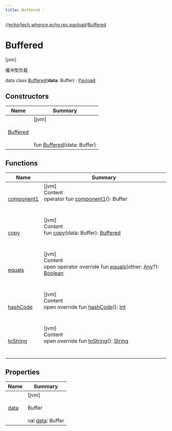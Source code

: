 ```yaml
---
title: Buffered -
---
```

//[echo](../../index.md)/[tech.whence.echo.rpc.payload](../index.md)/[Buffered](index.md)



# Buffered  
 [jvm] 

缓冲型负载

data class [Buffered](index.md)(**data**: Buffer) : [Payload](../-payload/index.md)   


## Constructors  
  
|  Name|  Summary| 
|---|---|
| [Buffered](-buffered.md)|  [jvm] <br><br><br><br>fun [Buffered](-buffered.md)(data: Buffer)   <br>


## Functions  
  
|  Name|  Summary| 
|---|---|
| [component1](component1.md)| [jvm]  <br>Content  <br>operator fun [component1](component1.md)(): Buffer  <br><br><br>
| [copy](copy.md)| [jvm]  <br>Content  <br>fun [copy](copy.md)(data: Buffer): [Buffered](index.md)  <br><br><br>
| [equals](../../tech.whence.echo.webclient.response.exception/-response-unrecognized-exception/index.md#kotlin/Any/equals/#kotlin.Any?/PointingToDeclaration/)| [jvm]  <br>Content  <br>open operator override fun [equals](../../tech.whence.echo.webclient.response.exception/-response-unrecognized-exception/index.md#kotlin/Any/equals/#kotlin.Any?/PointingToDeclaration/)(other: [Any](https://kotlinlang.org/api/latest/jvm/stdlib/kotlin/-any/index.html)?): [Boolean](https://kotlinlang.org/api/latest/jvm/stdlib/kotlin/-boolean/index.html)  <br><br><br>
| [hashCode](../../tech.whence.echo.webclient.response.exception/-response-unrecognized-exception/index.md#kotlin/Any/hashCode/#/PointingToDeclaration/)| [jvm]  <br>Content  <br>open override fun [hashCode](../../tech.whence.echo.webclient.response.exception/-response-unrecognized-exception/index.md#kotlin/Any/hashCode/#/PointingToDeclaration/)(): [Int](https://kotlinlang.org/api/latest/jvm/stdlib/kotlin/-int/index.html)  <br><br><br>
| [toString](../../tech.whence.echo.webclient.response.exception/-response-unrecognized-exception/index.md#kotlin/Any/toString/#/PointingToDeclaration/)| [jvm]  <br>Content  <br>open override fun [toString](../../tech.whence.echo.webclient.response.exception/-response-unrecognized-exception/index.md#kotlin/Any/toString/#/PointingToDeclaration/)(): [String](https://kotlinlang.org/api/latest/jvm/stdlib/kotlin/-string/index.html)  <br><br><br>


## Properties  
  
|  Name|  Summary| 
|---|---|
| [data](index.md#tech.whence.echo.rpc.payload/Buffered/data/#/PointingToDeclaration/)|  [jvm] <br><br>Buffer<br><br>val [data](index.md#tech.whence.echo.rpc.payload/Buffered/data/#/PointingToDeclaration/): Buffer   <br>

